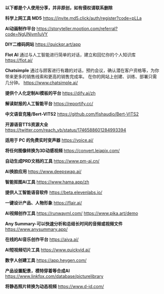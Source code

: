 **以下都是个人使用分享，并非原创，如有侵权请联系删除**

**科学上网工具 MD5**
https://invite.md5.click/auth/register?code=pLLa

**AI动画制作平台**
https://storyteller.mootion.com/referral?code=NgUNjvm1uVY

**DIY二维码网站**
https://quickqr.art/app

**Flot AI**
通过与人工智能进行简单的对话，建立和回忆你的个人知识库
https://flot.ai/

**Chatsimple**
通过与顾客进行有趣的对话，预约会议，确认潜在客户资格等，为你带来更多的销售线索和更高的销售完成率。 在你的网站上创建、训练、部署只需几分钟。
https://www.chatsimple.ai/

**提供个人化定制AI模板的平台**
https://dify.ai/zh

**解读财报的人工智能平台**
https://reportify.cc/

**中文语音克隆/Bert-VITS2**
https://github.com/fishaudio/Bert-VITS2

**开源语音TTS资源大全**
https://twitter.com/reach_vb/status/1746588601284993394

**适用于 PC 的免费实时变声器**
https://voice.ai/

**将任何图像转换为3D动感视频**
https://convert.leiapix.com/

**自动生成PRD文档的工具**
https://www.pm-ai.cn/

**AI换脸应用**
https://www.deepswap.ai/

**智能抠图AI工具**
https://www.hama.app/zh

**提供人工智能语音软件**
https://beta.elevenlabs.io/

**一键设计产品、人物形象**
https://flair.ai/

**AI视频创作工具**
https://runwayml.com/
https://www.pika.art/demo

**Any Summary-可以快速分析和总结长时间的音频或视频文件**
https://www.anysummary.app/

**在线的AI音乐创作平台**
https://aiva.ai/

**AI短视频切片工具**
https://www.quickvid.ai/

**数字人创建工具**
https://app.heygen.com/

**产品设置配景，模特穿着等合成AI**
https://www.linkfox.com/database/picturelibrary

**将静态照片转换为动态视频**
https://www.d-id.com/





